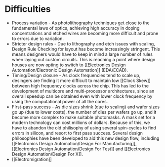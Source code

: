 # Difficulties
- Process variation - As photolithography techniques get close to the fundamental laws of optics, achieving high accuracy in doping concentrations and etched wires are becoming more difficult and prone to errors due to variation.
- Stricter design rules - Due to lithography and etch issues with scaling, Design Rule Checking for layout has become increasingly stringent. This means designers would have to keep in mind a large number of rules when laying out custom circuits. This is reaching a point where design houses are now opting to switch to [[Electronics Design Automation/Electronic Design Automation]] (EDA/ECAD).
- Timing/Design closure - As clock frequencies tend to scale up, desingers are finding it more difficult to maintain low [[Clock Skew]] between high frequency clocks across the chip. This has led to the development of multicore and multi-processor architectures, since an overall speedup can be obtained even with lower clock frequency by using the computational power of all the cores.
- FIrst-pass success - As die sizes shrink (due to scaling) and wafer sizes go up (due to lower costs), the number of dies per wafers go up, and it become more complex to make suitable photomasks. A mask set for a modern technology can cost millions of dollars. Because of this, we have to abandon the old philisophy of using several spin-cycles to find errors in silicon, and resort to first pass success. Several design philosophies have been developed to aid this new design flow, including [[Electronics Design Automation/Design For Manufacturing]], [[Electronics Design Automation/Design For Test]] and [[Electronics Design Automation/Design For X]].
- [[Electromigration]]